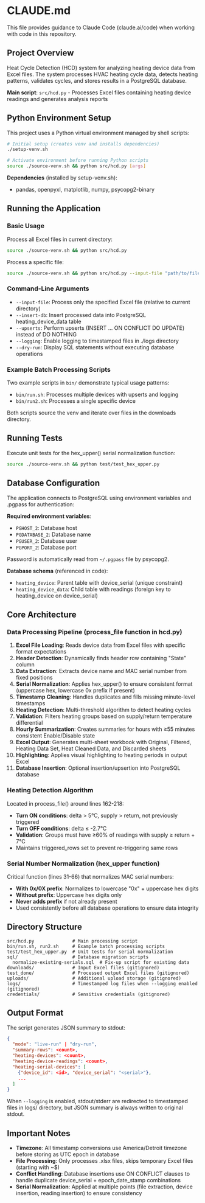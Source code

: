 # CLAUDE.md

This file provides guidance to Claude Code (claude.ai/code) when working with code in this repository.

## Project Overview

Heat Cycle Detection (HCD) system for analyzing heating device data from Excel files. The system processes HVAC heating cycle data, detects heating patterns, validates cycles, and stores results in a PostgreSQL database.

**Main script**: `src/hcd.py` - Processes Excel files containing heating device readings and generates analysis reports

## Python Environment Setup

This project uses a Python virtual environment managed by shell scripts:

```bash
# Initial setup (creates venv and installs dependencies)
./setup-venv.sh

# Activate environment before running Python scripts
source ./source-venv.sh && python src/hcd.py [args]
```

**Dependencies** (installed by setup-venv.sh):
- pandas, openpyxl, matplotlib, numpy, psycopg2-binary

## Running the Application

### Basic Usage

Process all Excel files in current directory:
```bash
source ./source-venv.sh && python src/hcd.py
```

Process a specific file:
```bash
source ./source-venv.sh && python src/hcd.py --input-file "path/to/file.xlsx"
```

### Command-Line Arguments

- `--input-file`: Process only the specified Excel file (relative to current directory)
- `--insert-db`: Insert processed data into PostgreSQL heating_device_data table
- `--upserts`: Perform upserts (INSERT ... ON CONFLICT DO UPDATE) instead of DO NOTHING
- `--logging`: Enable logging to timestamped files in ./logs directory
- `--dry-run`: Display SQL statements without executing database operations

### Example Batch Processing Scripts

Two example scripts in `bin/` demonstrate typical usage patterns:

- `bin/run.sh`: Processes multiple devices with upserts and logging
- `bin/run2.sh`: Processes a single specific device

Both scripts source the venv and iterate over files in the downloads directory.

## Running Tests

Execute unit tests for the hex_upper() serial normalization function:

```bash
source ./source-venv.sh && python test/test_hex_upper.py
```

## Database Configuration

The application connects to PostgreSQL using environment variables and .pgpass for authentication:

**Required environment variables**:
- `PGHOST_2`: Database host
- `PGDATABASE_2`: Database name
- `PGUSER_2`: Database user
- `PGPORT_2`: Database port

Password is automatically read from `~/.pgpass` file by psycopg2.

**Database schema** (referenced in code):
- `heating_device`: Parent table with device_serial (unique constraint)
- `heating_device_data`: Child table with readings (foreign key to heating_device on device_serial)

## Core Architecture

### Data Processing Pipeline (process_file function in hcd.py)

1. **Excel File Loading**: Reads device data from Excel files with specific format expectations
2. **Header Detection**: Dynamically finds header row containing "State" column
3. **Data Extraction**: Extracts device name and MAC serial number from fixed positions
4. **Serial Normalization**: Applies hex_upper() to ensure consistent format (uppercase hex, lowercase 0x prefix if present)
5. **Timestamp Cleaning**: Handles duplicates and fills missing minute-level timestamps
6. **Heating Detection**: Multi-threshold algorithm to detect heating cycles
7. **Validation**: Filters heating groups based on supply/return temperature differential
8. **Hourly Summarization**: Creates summaries for hours with ≥55 minutes consistent Enable/Disable state
9. **Excel Output**: Generates multi-sheet workbook with Original, Filtered, Heating Data Set, Heat Cleaned Data, and Discarded sheets
10. **Highlighting**: Applies visual highlighting to heating periods in output Excel
11. **Database Insertion**: Optional insertion/upsertion into PostgreSQL database

### Heating Detection Algorithm

Located in process_file() around lines 162-218:

- **Turn ON conditions**: delta > 5°C, supply > return, not previously triggered
- **Turn OFF conditions**: delta ≤ -2.7°C
- **Validation**: Groups must have ≥60% of readings with supply ≥ return + 7°C
- Maintains triggered_rows set to prevent re-triggering same rows

### Serial Number Normalization (hex_upper function)

Critical function (lines 31-66) that normalizes MAC serial numbers:

- **With 0x/0X prefix**: Normalizes to lowercase "0x" + uppercase hex digits
- **Without prefix**: Uppercase hex digits only
- **Never adds prefix** if not already present
- Used consistently before all database operations to ensure data integrity

## Directory Structure

```
src/hcd.py              # Main processing script
bin/run.sh, run2.sh     # Example batch processing scripts
test/test_hex_upper.py  # Unit tests for serial normalization
sql/                    # Database migration scripts
  normalize-existing-serials.sql  # Fix-up script for existing data
downloads/              # Input Excel files (gitignored)
test_done/              # Processed output Excel files (gitignored)
uploads/                # Additional upload storage (gitignored)
logs/                   # Timestamped log files when --logging enabled (gitignored)
credentials/            # Sensitive credentials (gitignored)
```

## Output Format

The script generates JSON summary to stdout:

```json
{
  "mode": "live-run" | "dry-run",
  "summary-rows": <count>,
  "heating-devices": <count>,
  "heating-device-readings": <count>,
  "heating-serial-devices": [
    {"device_id": <id>, "device_serial": "<serial>"},
    ...
  ]
}
```

When `--logging` is enabled, stdout/stderr are redirected to timestamped files in logs/ directory, but JSON summary is always written to original stdout.

## Important Notes

- **Timezone**: All timestamp conversions use America/Detroit timezone before storing as UTC epoch in database
- **File Processing**: Only processes .xlsx files, skips temporary Excel files (starting with ~$)
- **Conflict Handling**: Database insertions use ON CONFLICT clauses to handle duplicate device_serial + epoch_date_stamp combinations
- **Serial Normalization**: Applied at multiple points (file extraction, device insertion, reading insertion) to ensure consistency
